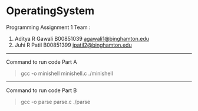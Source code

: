 # OperatingSystem
Programming Assignment 1
Team :
1) Aditya R Gawali 
   B00851039
   agawali1@binghamton.edu
2) Juhi R Patil
   B00851399
   jpatil2@binghamton.edu
-----------------------------------------------------------------------------------------------------------------
Command to run code Part A
> gcc -o minishell minishell.c
> ./minishell
-----------------------------------------------------------------------------------------------------------------
Command to run code Part B
> gcc -o parse parse.c
> ./parse
